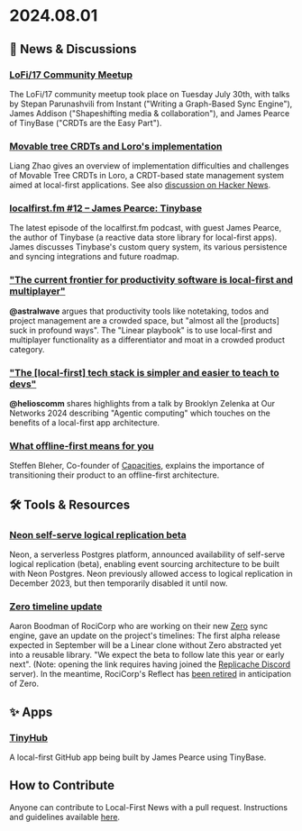 # 2024.08.01

## 📰 News & Discussions 

### [LoFi/17 Community Meetup](https://www.youtube.com/live/WP9yU8M0i9A)
The LoFi/17 community meetup took place on Tuesday July 30th, with talks by Stepan Parunashvili from Instant ("Writing a Graph-Based Sync Engine"), James Addison ("Shapeshifting media & collaboration"), and James Pearce of TinyBase ("CRDTs are the Easy Part").

### [Movable tree CRDTs and Loro's implementation](https://loro.dev/blog/movable-tree)
Liang Zhao gives an overview of implementation difficulties and challenges of Movable Tree CRDTs in Loro, a CRDT-based state management system aimed at local-first applications. See also [discussion on Hacker News](https://news.ycombinator.com/item?id=41099901).

### [localfirst.fm #12 – James Pearce: Tinybase](https://www.localfirst.fm/12)
The latest episode of the localfirst.fm podcast, with guest James Pearce, the author of Tinybase (a reactive data store library for local-first apps). James discusses Tinybase's custom query system, its various persistence and syncing integrations and future roadmap. 

### ["The current frontier for productivity software is local-first and multiplayer"](https://x.com/astralwave/status/1816371032376369509)
**@astralwave** argues that productivity tools like notetaking, todos and project management are a crowded space, but "almost all the [products] suck in profound ways". The "Linear playbook" is to use local-first and multiplayer functionality as a differentiator and moat in a crowded product category. 

### ["The \[local-first\] tech stack is simpler and easier to teach to devs"](https://x.com/helioscomm/status/1817298863985979825)
**@helioscomm** shares highlights from a talk by Brooklyn Zelenka at Our Networks 2024 describing "Agentic computing" which touches on the benefits of a local-first app architecture.

### [What offline-first means for you](https://capacities.io/blog/offline-first-for-you)
Steffen Bleher, Co-founder of [Capacities](https://capacities.io/), explains the importance of transitioning their product to an offline-first architecture.


## 🛠️ Tools & Resources

### [Neon self-serve logical replication beta](https://neon.tech/docs/changelog/2024-07-26)
Neon, a serverless Postgres platform, announced availability of self-serve logical replication (beta), enabling event sourcing architecture to be built with Neon Postgres. Neon previously allowed access to logical replication in December 2023, but then temporarily disabled it until now.

### [Zero timeline update](https://discord.com/channels/830183651022471199/1246101458928144434/1267273200459321364) 
Aaron Boodman of RociCorp who are working on their new [Zero](https://zerosync.dev/) sync engine, gave an update on the project's timelines: The first alpha release expected in September will be a Linear clone without Zero abstracted yet into a reusable library. "We expect the beta to follow late this year or early next". (Note: opening the link requires having joined the [Replicache Discord](https://discord.replicache.dev/) server). In the meantime, RociCorp's Reflect has [been retired](https://rocicorp.dev/blog/retiring-reflect) in anticipation of Zero.

## ✨ Apps

### [TinyHub](https://github.com/tinyplex/tinyhub?tab=readme-ov-file)
A local-first GitHub app being built by James Pearce using TinyBase.


## How to Contribute
Anyone can contribute to Local-First News with a pull request. Instructions and guidelines available [here](https://github.com/localfirstnews/localfirstnews).
